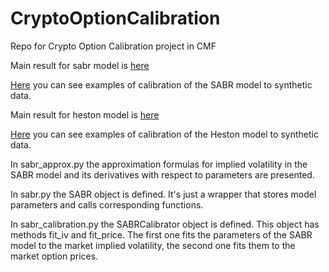 # CryptoOptionCalibration
Repo for Crypto Option Calibration project in CMF

Main result for sabr model is [here](https://github.com/dolmatovas/CryptoOptionCalibration/blob/main/sabr%20calibration.ipynb)

[Here](https://github.com/dolmatovas/CryptoOptionCalibration/blob/main/sabr%20calibration%20examples.ipynb) you can see examples of calibration of the SABR model to synthetic data.

Main result for heston model is [here](https://github.com/dolmatovas/CryptoOptionCalibration/blob/main/heston%20calibration.ipynb)

[Here](https://github.com/dolmatovas/CryptoOptionCalibration/blob/main/heston%20calibration%20examples.ipynb) you can see examples of calibration of the Heston model to synthetic data.

In sabr_approx.py the approximation formulas for implied volatility in the SABR model and its derivatives with respect to parameters are presented. 

In sabr.py the SABR object is defined. It's just a wrapper that stores model parameters and calls corresponding functions.

In sabr_calibration.py the SABRCalibrator object is defined. This object has methods fit_iv and fit_price. The first one fits the parameters of the SABR model to the market implied volatility, the second one fits them to the market option prices. 
